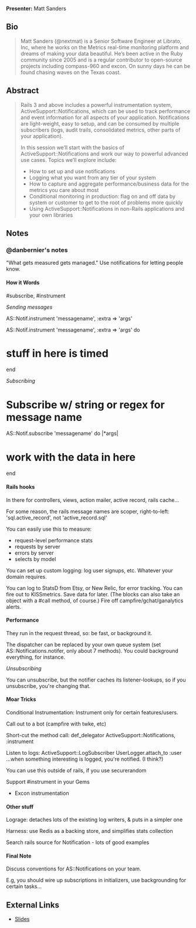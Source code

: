 **Presenter:** Matt Sanders

## Bio

> Matt Sanders (@nextmat) is a Senior Software Engineer at Librato, Inc, where he works on the Metrics real-time monitoring platform and dreams of making your data beautiful. He’s been active in the Ruby community since 2005 and is a regular contributor to open-source projects including compass-960 and excon. On sunny days he can be found chasing waves on the Texas coast.

## Abstract

> Rails 3 and above includes a powerful instrumentation system, ActiveSupport::Notifications, which can be used to track performance and event information for all aspects of your application. Notifications are light-weight, easy to setup, and can be consumed by multiple subscribers (logs, audit trails, consolidated metrics, other parts of your application).
>
> In this session we’ll start with the basics of ActiveSupport::Notifications and work our way to powerful advanced use cases. Topics we’ll explore include:
>
>  - How to set up and use notifications
>  - Logging what you want from any tier of your system
>  - How to capture and aggregate performance/business data for the metrics you care about most
>  - Conditional monitoring in production: flag on and off data by system or customer to get to the root of problems more quickly
>  - Using ActiveSupport::Notifications in non-Rails applications and your own libraries

## Notes

### @danbernier's notes

"What gets measured gets managed." Use notifications for letting
people know.


#### How it Words

#subscribe, #instrument

*Sending messages*

AS::Notif.instrument 'messagename', :extra => 'args'

AS::Notif.instrument 'messagename', :extra => 'args' do
 # stuff in here is timed
end

*Subscribing*

# Subscribe w/ string or regex for message name
AS::Notif.subscribe 'messagename' do |*args|
  # work with the data in here
end


#### Rails hooks

In there for controllers, views, action mailer, active record, rails
cache...

For some reason, the rails message names are scoper, right-to-left:
'sql.active_record', not 'active_record.sql'

You can easily use this to measure:
* request-level performance stats
* requests by server
* errors by server
* selects by model


You can set up custom logging: log user signups, etc. Whatever your
domain requires.

You can log to StatsD from Etsy, or New Relic, for error tracking.
You can fire out to KISSmetrics. Save data for later. (The blocks can
also take an object with a #call method, of course.) Fire off
campfire/gchat/ganalytics alerts.


#### Performance

They run in the request thread, so: be fast, or background it.

The dispatcher can be replaced by your own queue system (set
AS::Notifications.notifer, only about 7 methods). You could background
everything, for instance.


*Unsubscribing*

You can unsubscribe, but the notifier caches its listener-lookups, so
if you unsubscribe, you're changing that.


#### Moar Tricks

Conditional Instrumentation: Instrument only for certain
features/users.

Call out to a bot (campfire with twke, etc)

Short-cut the method call:
def_delegator ActiveSupport::Notifications, :instrument


Listen to logs:
ActiveSupport::LogSubscriber
UserLogger.attach_to :user
...when something interesting is logged, you're notified. (I think?)


You can use this outside of rails, if you use securerandom


Support #instrument in your Gems
* Excon instrumentation


#### Other stuff

Lograge: detaches lots of the existing log writers, & puts in a
simpler one

Harness: use Redis as a backing store, and simplifies stats collection

Search rails source for Notification - lots of good examples


#### Final Note

Discuss conventions for AS::Notifications on your team.

E.g, you should wire up subscriptions in initializers, use
backgrounding for certain tasks...


## External Links

* [Slides](http://speakerdeck.com/u/nextmat/p/digging-deep-with-activesupportnotifications)
